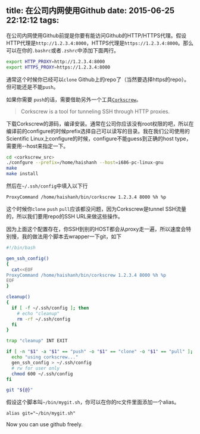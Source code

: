 title: 在公司内网使用Github
date: 2015-06-25 22:12:12
tags:
---
在公司内网使用Github前提是你要有能访问Github的HTTP/HTTPS代理。假设HTTP代理是`http://1.2.3.4:8000`，HTTPS代理是`https://1.2.3.4:8000`。那么可以在你的`.bashrc`或者`.zshrc`中添加下面两行。

```bash
export HTTP_PROXY=http://1.2.3.4:8000
export HTTPS_PROXY=https://1.2.3.4:8000
```

通常这个时候你已经可以`clone` Github上的repo了（当然要选择https的repo）。但可能还是不能`push`。   

<!--more-->

如果你需要 `push`的话，需要借助另外一个工具[`Corkscrew`][Corkscrew]。   

> Corkscrew is a tool for tunneling SSH through HTTP proxies.

下载Corkscrew的源码，编译安装。通常在公司你应该没有root权限的吧，所以在编译前的configure的时候prefix选择自己可以读写的目录。我在我们公司使用的Scientific Linux上configure的时候，configure不能guess到正确的host type，需要用--host来指定一下。

```bash
cd <corkscrew_src>
./confgure --prefix=/home/haishanh --host=i686-pc-linux-gnu
make 
make install
```

然后在`~/.ssh/config`中填入以下行
```
ProxyCommand /home/haishanh/bin/corkscrew 1.2.3.4 8000 %h %p
```

这个时候你`clone` `push` `pull`应该都没问题，因为Corkscrew是tunnel SSH流量的，所以我们要用repo的SSH URL来做这些操作。   

因为上面这个配置存在，你SSH到别的HOST都会从proxy走一遍，所以速度会特别慢，我的做法用个脚本去wrapper一下git，如下

```bash
#!/bin/bash

gen_ssh_config()
{
  cat<<EOF
ProxyCommand /home/haishanh/bin/corkscrew 1.2.3.4 8000 %h %p
EOF
}

cleanup()
{
  if [ -f ~/.ssh/config ]; then
    # echo "cleanup"
    rm -rf ~/.ssh/config
  fi  
}

trap "cleanup" INT EXIT

if [ -n "$1" -a "$1" == "push" -o "$1" == "clone" -o "$1" == "pull" ]; then
  echo "using corkscrew..."
  gen_ssh_config > ~/.ssh/config
  # rw for user only
  chmod 600 ~/.ssh/config
fi

git "${@}"
```

假设这个脚本叫`~/bin/mygit.sh`，你可以在你的rc文件里面添加一个alias。

```
alias git="~/bin/mygit.sh"
```

Now you can use github freely.

[Corkscrew]: http://agroman.net/corkscrew/


